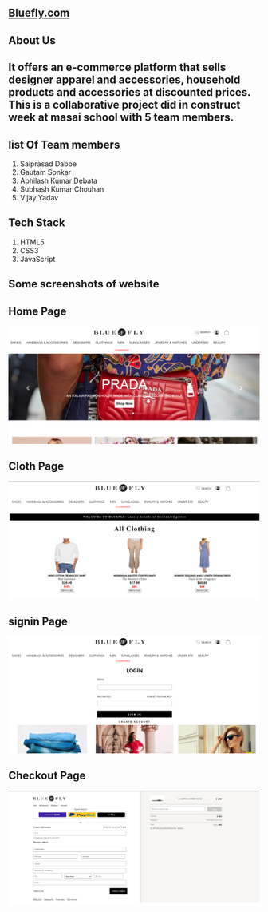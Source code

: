 
## [Bluefly.com ](https://6575c15560878829e10f0f89--flourishing-bombolone-2f6fa8.netlify.app/)

## About Us
## It offers an e-commerce platform that sells designer apparel and accessories, household products and accessories at discounted prices. This is a collaborative project did in construct week at masai school with 5 team members.

## list Of Team members
<ol>
<li>Saiprasad Dabbe</li>
<li>Gautam Sonkar</li>
<li>Abhilash Kumar Debata</li>
<li>Subhash Kumar Chouhan</li>
<li>Vijay Yadav</li>
</ol>

## Tech Stack

<ol>
<li>HTML5</li>
<li>CSS3</li>
<li>JavaScript</li>
</ol>

## Some screenshots of website

## Home Page

<img src="./screeshots/home.png"/>

## Cloth Page

<img src="./screeshots/cloth.png"/>

## signin Page
<img src="./screeshots/signin.png"/>

## Checkout Page

<img src="./screeshots/checkout.png"/>




